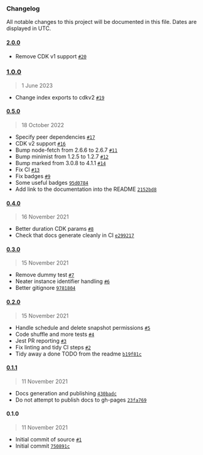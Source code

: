 ### Changelog

All notable changes to this project will be documented in this file. Dates are displayed in UTC.

#### [2.0.0](https://github.com/isotoma/aurora-snapshot-copier-cdk/compare/1.0.0...2.0.0)

- Remove CDK v1 support [`#20`](https://github.com/isotoma/aurora-snapshot-copier-cdk/pull/20)

### [1.0.0](https://github.com/isotoma/aurora-snapshot-copier-cdk/compare/0.5.0...1.0.0)

> 1 June 2023

- Change index exports to cdkv2 [`#19`](https://github.com/isotoma/aurora-snapshot-copier-cdk/pull/19)

#### [0.5.0](https://github.com/isotoma/aurora-snapshot-copier-cdk/compare/0.4.0...0.5.0)

> 18 October 2022

- Specify peer dependencies [`#17`](https://github.com/isotoma/aurora-snapshot-copier-cdk/pull/17)
- CDK v2 support [`#16`](https://github.com/isotoma/aurora-snapshot-copier-cdk/pull/16)
- Bump node-fetch from 2.6.6 to 2.6.7 [`#11`](https://github.com/isotoma/aurora-snapshot-copier-cdk/pull/11)
- Bump minimist from 1.2.5 to 1.2.7 [`#12`](https://github.com/isotoma/aurora-snapshot-copier-cdk/pull/12)
- Bump marked from 3.0.8 to 4.1.1 [`#14`](https://github.com/isotoma/aurora-snapshot-copier-cdk/pull/14)
- Fix CI [`#13`](https://github.com/isotoma/aurora-snapshot-copier-cdk/pull/13)
- Fix badges [`#9`](https://github.com/isotoma/aurora-snapshot-copier-cdk/pull/9)
- Some useful badges [`95d0784`](https://github.com/isotoma/aurora-snapshot-copier-cdk/commit/95d078421f25bdf2d0da6da1b1a4a0ab276bfe26)
- Add link to the documentation into the README [`2152bd8`](https://github.com/isotoma/aurora-snapshot-copier-cdk/commit/2152bd8020f1f6846d69c0eeba29868afcbc22ed)

#### [0.4.0](https://github.com/isotoma/aurora-snapshot-copier-cdk/compare/0.3.0...0.4.0)

> 16 November 2021

- Better duration CDK params [`#8`](https://github.com/isotoma/aurora-snapshot-copier-cdk/pull/8)
- Check that docs generate cleanly in CI [`e299217`](https://github.com/isotoma/aurora-snapshot-copier-cdk/commit/e2992171555c70cea5ac323d041ae008c95df27d)

#### [0.3.0](https://github.com/isotoma/aurora-snapshot-copier-cdk/compare/0.2.0...0.3.0)

> 15 November 2021

- Remove dummy test [`#7`](https://github.com/isotoma/aurora-snapshot-copier-cdk/pull/7)
- Neater instance identifier handling [`#6`](https://github.com/isotoma/aurora-snapshot-copier-cdk/pull/6)
- Better gitignore [`9781804`](https://github.com/isotoma/aurora-snapshot-copier-cdk/commit/9781804633aa18fb356a8cc758c14221533af170)

#### [0.2.0](https://github.com/isotoma/aurora-snapshot-copier-cdk/compare/0.1.1...0.2.0)

> 15 November 2021

- Handle schedule and delete snapshot permissions [`#5`](https://github.com/isotoma/aurora-snapshot-copier-cdk/pull/5)
- Code shuffle and more tests [`#4`](https://github.com/isotoma/aurora-snapshot-copier-cdk/pull/4)
- Jest PR reporting [`#3`](https://github.com/isotoma/aurora-snapshot-copier-cdk/pull/3)
- Fix linting and tidy CI steps [`#2`](https://github.com/isotoma/aurora-snapshot-copier-cdk/pull/2)
- Tidy away a done TODO from the readme [`b19f81c`](https://github.com/isotoma/aurora-snapshot-copier-cdk/commit/b19f81c56e8f419b854ba32123818505ad65338a)

#### [0.1.1](https://github.com/isotoma/aurora-snapshot-copier-cdk/compare/0.1.0...0.1.1)

> 11 November 2021

- Docs generation and publishing [`430badc`](https://github.com/isotoma/aurora-snapshot-copier-cdk/commit/430badcc995d42444c924d2ed4d107670792f3dd)
- Do not attempt to publish docs to gh-pages [`23fa769`](https://github.com/isotoma/aurora-snapshot-copier-cdk/commit/23fa769c8c29c69703c8614f205e7f9de91da6a5)

#### 0.1.0

> 11 November 2021

- Initial commit of source [`#1`](https://github.com/isotoma/aurora-snapshot-copier-cdk/pull/1)
- Initial commit [`750891c`](https://github.com/isotoma/aurora-snapshot-copier-cdk/commit/750891cf04050dd5e9d83dbfc6fe9f7f45507213)
